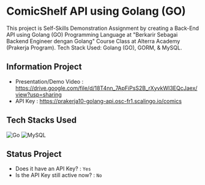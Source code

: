 # ComicShelf API using Golang (GO)

This project is Self-Skills Demonstration Assignment by creating a Back-End API using Golang (GO) Programming Language at "Berkarir Sebagai Backend Engineer dengan Golang" Course Class at Alterra Academy (Prakerja Program). Tech Stack Used: Golang (GO), GORM, & MySQL.

## Information Project
- Presentation/Demo Video   : https://drive.google.com/file/d/18T4nn_7ApFiPsS2B_rXyvkWI3EQcJaex/view?usp=sharing
- API Key                   : https://prakerja10-golang-api.osc-fr1.scalingo.io/comics

## Tech Stacks Used
![Go](https://img.shields.io/badge/go-%2300ADD8.svg?style=for-the-badge&logo=go&logoColor=white)
![MySQL](https://img.shields.io/badge/MySQL-%2307405e.svg?style=for-the-badge&logo=mysql&logoColor=white)

## Status Project

- Does it have an API Key? : `Yes`
- Is the API Key still active now? : `No`
